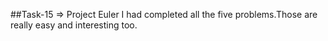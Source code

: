 ##Task-15 => Project Euler
I had completed all the five problems.Those are really easy and interesting too.
